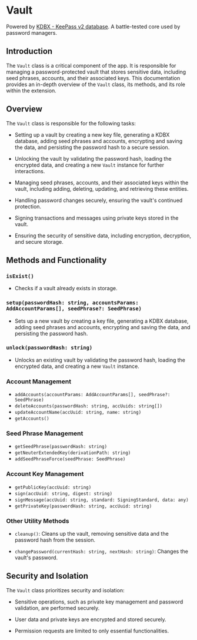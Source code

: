 # Vault

Powered by [KDBX - KeePass v2 database](https://github.com/keeweb/kdbxweb). A battle-tested core used by password managers.

## Introduction

The `Vault` class is a critical component of the app. It is responsible for managing a password-protected vault that stores sensitive data, including seed phrases, accounts, and their associated keys. This documentation provides an in-depth overview of the `Vault` class, its methods, and its role within the extension.

## Overview

The `Vault` class is responsible for the following tasks:

- Setting up a vault by creating a new key file, generating a KDBX database, adding seed phrases and accounts, encrypting and saving the data, and persisting the password hash to a secure session.

- Unlocking the vault by validating the password hash, loading the encrypted data, and creating a new `Vault` instance for further interactions.

- Managing seed phrases, accounts, and their associated keys within the vault, including adding, deleting, updating, and retrieving these entities.

- Handling password changes securely, ensuring the vault's continued protection.

- Signing transactions and messages using private keys stored in the vault.

- Ensuring the security of sensitive data, including encryption, decryption, and secure storage.

## Methods and Functionality

### `isExist()`

- Checks if a vault already exists in storage.

### `setup(passwordHash: string, accountsParams: AddAccountParams[], seedPhrase?: SeedPhrase)`

- Sets up a new vault by creating a key file, generating a KDBX database, adding seed phrases and accounts, encrypting and saving the data, and persisting the password hash.

### `unlock(passwordHash: string)`

- Unlocks an existing vault by validating the password hash, loading the encrypted data, and creating a new `Vault` instance.

### Account Management

- `addAccounts(accountParams: AddAccountParams[], seedPhrase?: SeedPhrase)`
- `deleteAccounts(passwordHash: string, accUuids: string[])`
- `updateAccountName(accUuid: string, name: string)`
- `getAccounts()`

### Seed Phrase Management

- `getSeedPhrase(passwordHash: string)`
- `getNeuterExtendedKey(derivationPath: string)`
- `addSeedPhraseForce(seedPhrase: SeedPhrase)`

### Account Key Management

- `getPublicKey(accUuid: string)`
- `sign(accUuid: string, digest: string)`
- `signMessage(accUuid: string, standard: SigningStandard, data: any)`
- `getPrivateKey(passwordHash: string, accUuid: string)`

### Other Utility Methods

- `cleanup()`: Cleans up the vault, removing sensitive data and the password hash from the session.

- `changePassword(currentHash: string, nextHash: string)`: Changes the vault's password.

## Security and Isolation

The `Vault` class prioritizes security and isolation:

- Sensitive operations, such as private key management and password validation, are performed securely.

- User data and private keys are encrypted and stored securely.

- Permission requests are limited to only essential functionalities.
